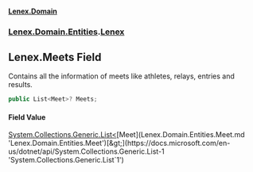 #### [Lenex.Domain](index.md 'index')
### [Lenex.Domain.Entities](Lenex.Domain.Entities.md 'Lenex.Domain.Entities').[Lenex](Lenex.Domain.Entities.Lenex.md 'Lenex.Domain.Entities.Lenex')

## Lenex.Meets Field

Contains all the information of meets like athletes, relays, entries and results.

```csharp
public List<Meet>? Meets;
```

#### Field Value
[System.Collections.Generic.List&lt;](https://docs.microsoft.com/en-us/dotnet/api/System.Collections.Generic.List-1 'System.Collections.Generic.List`1')[Meet](Lenex.Domain.Entities.Meet.md 'Lenex.Domain.Entities.Meet')[&gt;](https://docs.microsoft.com/en-us/dotnet/api/System.Collections.Generic.List-1 'System.Collections.Generic.List`1')
